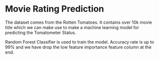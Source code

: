 # Movie Rating Prediction

The dataset comes from the Rotten Tomatoes. It contains over 10k movie title which we can make use to make a machine learning model for predicting the Tomatometer Status.

Random Forest Classifier is used to train the model. Accuracy rate is up to 99% and we have drop the low feature importance feature column at the end.
